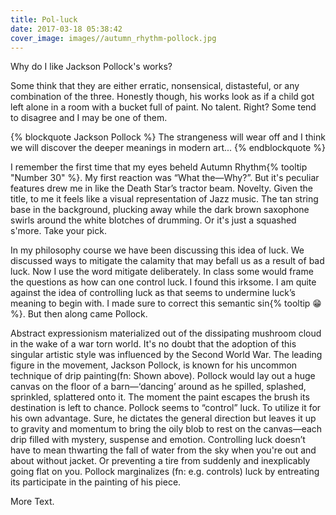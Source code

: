 ```yaml
---
title: Pol-luck
date: 2017-03-18 05:38:42
cover_image: images//autumn_rhythm-pollock.jpg
---
```


Why do I like Jackson Pollock's works?


Some think that they are either erratic, nonsensical, distasteful, or any combination of the three. Honestly though, his works look as if a child got left alone in a room with a bucket full of paint. No talent. Right? Some tend to disagree and I may be one of them.



{% blockquote Jackson Pollock %}
The strangeness will wear off and I think we will discover the deeper meanings in modern art...
{% endblockquote %}

I remember the first time that my eyes beheld Autumn Rhythm{% tooltip "Number 30" %}. My first reaction was “What the&mdash;Why?”. But it's peculiar features drew me in like the Death Star’s tractor beam. Novelty. Given the title, to me it feels like a visual representation of Jazz music. The tan string base in the background, plucking away while the dark brown saxophone swirls around the white blotches of drumming. Or it's just a squashed s'more. Take your pick.

In my philosophy course we have been discussing this idea of luck. We discussed ways to mitigate the calamity that may befall us as a result of bad luck. Now I use the word mitigate deliberately. In class some would frame the questions as how can one control luck. I found this irksome. I am quite against the idea of controlling luck as that seems to undermine luck’s meaning to begin with. I made sure to correct this semantic sin{% tooltip &#x1f601; %}. But then along came Pollock. 

Abstract expressionism materialized out of the dissipating mushroom cloud in the wake of a war torn world. It's no doubt that the adoption of this singular artistic style was influenced by the Second World War. The leading figure in the movement, Jackson Pollock, is known for his uncommon technique of drip painting(fn: Shown above). Pollock would lay out a huge canvas on the floor of a barn—‘dancing’ around as he spilled, splashed, sprinkled, splattered onto it. The moment the paint escapes the brush its destination is left to chance. Pollock seems to “control” luck. To utilize it for his own advantage. Sure, he dictates the general direction but leaves it up to gravity and momentum to bring the oily blob to rest on the canvas—each drip filled with mystery, suspense and emotion. Controlling luck doesn’t have to mean thwarting the fall of water from the sky when you're out and about without  jacket. Or preventing a tire from suddenly and inexplicably going flat on you. Pollock marginalizes (fn: e.g. controls) luck by entreating its participate in the painting of his piece.

More Text.
